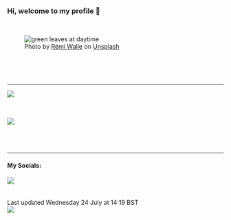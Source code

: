 <h3>Hi, welcome to my profile 👋</h3>

<br />
<figure>
  <img
    src="https://images.unsplash.com/photo-1461230185679-aad82a673415?crop=entropy&cs=tinysrgb&fit=max&fm=jpg&ixid=M3wyNzQ3MDB8MHwxfHJhbmRvbXx8fHx8fHx8fDE3MjE4MjM5OTF8&ixlib=rb-4.0.3&q=80&w=1080&auto=format"
    alt="green leaves at daytime" 
  />
  <figcaption>Photo by <a
    href="https://unsplash.com/@walre037?utm_source=Profile%20readme&utm_medium=referral">Rémi Walle</a> on <a
    href="https://unsplash.com/?utm_source=Profile%20readme&utm_medium=referral">Unsplash</a></figcaption>
</figure>




  <br /><br /><br />

<hr />
<img
  src="https://github-readme-stats.vercel.app/api?username=shanelucy&show_icons=true&theme=calm"
/>
<br /><br /><br />

<img 
  src="https://github-readme-stats.vercel.app/api/top-langs/?username=shanelucy&theme=calm"
/>
<br /><br /><br /><br />
<hr />
<h4>My Socials:</h4>
<a href="https://uk.linkedin.com/in/shane-lucy-4735b616a">
  <img
    src="https://img.shields.io/badge/linkedin%20-%230077B5.svg?&style=for-the-badge&logo=linkedin&logoColor=white"
  />
</a>
<br /><br /><br />
Last updated Wednesday 24 July at 14:19 BST
<br />
<img
  src="https://github.com/ShaneLucy/ShaneLucy/workflows/README%20build/badge.svg"
/>
